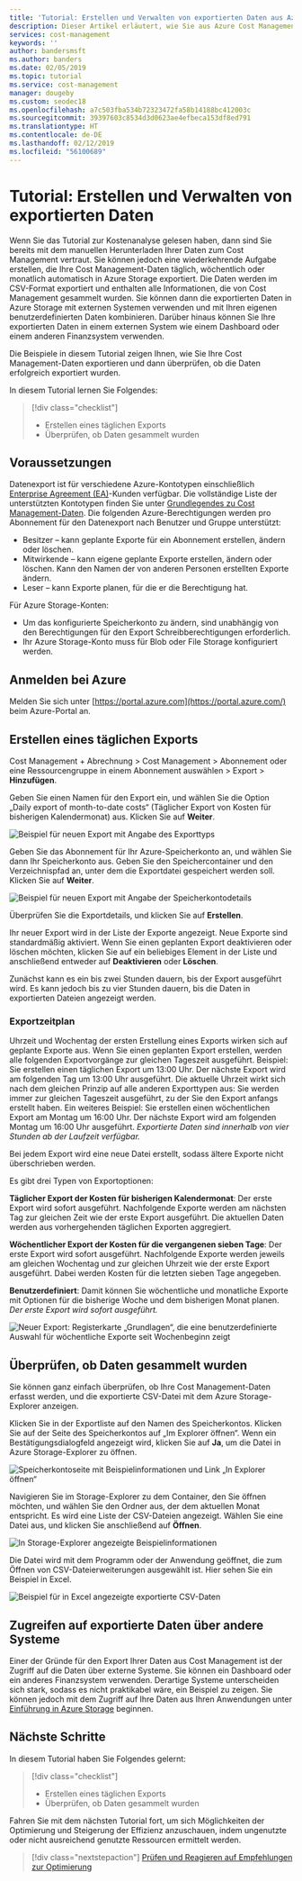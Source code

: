 ```yaml
---
title: 'Tutorial: Erstellen und Verwalten von exportierten Daten aus Azure Cost Management | Microsoft-Dokumentation'
description: Dieser Artikel erläutert, wie Sie aus Azure Cost Management exportierte Daten erstellen und verwalten können, um sie in externen Systemen zu verwenden.
services: cost-management
keywords: ''
author: bandersmsft
ms.author: banders
ms.date: 02/05/2019
ms.topic: tutorial
ms.service: cost-management
manager: dougeby
ms.custom: seodec18
ms.openlocfilehash: a7c503fba534b72323472fa58b14188bc412003c
ms.sourcegitcommit: 39397603c8534d3d0623ae4efbeca153df8ed791
ms.translationtype: HT
ms.contentlocale: de-DE
ms.lasthandoff: 02/12/2019
ms.locfileid: "56100689"
---
```

# <a name="tutorial-create-and-manage-exported-data"></a>Tutorial: Erstellen und Verwalten von exportierten Daten

Wenn Sie das Tutorial zur Kostenanalyse gelesen haben, dann sind Sie bereits mit dem manuellen Herunterladen Ihrer Daten zum Cost Management vertraut. Sie können jedoch eine wiederkehrende Aufgabe erstellen, die Ihre Cost Management-Daten täglich, wöchentlich oder monatlich automatisch in Azure Storage exportiert. Die Daten werden im CSV-Format exportiert und enthalten alle Informationen, die von Cost Management gesammelt wurden. Sie können dann die exportierten Daten in Azure Storage mit externen Systemen verwenden und mit Ihren eigenen benutzerdefinierten Daten kombinieren. Darüber hinaus können Sie Ihre exportierten Daten in einem externen System wie einem Dashboard oder einem anderen Finanzsystem verwenden.

Die Beispiele in diesem Tutorial zeigen Ihnen, wie Sie Ihre Cost Management-Daten exportieren und dann überprüfen, ob die Daten erfolgreich exportiert wurden.

In diesem Tutorial lernen Sie Folgendes:

> [!div class="checklist"]
> * Erstellen eines täglichen Exports
> * Überprüfen, ob Daten gesammelt wurden

## <a name="prerequisites"></a>Voraussetzungen
Datenexport ist für verschiedene Azure-Kontotypen einschließlich [Enterprise Agreement (EA)](https://azure.microsoft.com/pricing/enterprise-agreement/)-Kunden verfügbar. Die vollständige Liste der unterstützten Kontotypen finden Sie unter [Grundlegendes zu Cost Management-Daten](understand-cost-mgt-data.md). Die folgenden Azure-Berechtigungen werden pro Abonnement für den Datenexport nach Benutzer und Gruppe unterstützt:

- Besitzer – kann geplante Exporte für ein Abonnement erstellen, ändern oder löschen.
- Mitwirkende – kann eigene geplante Exporte erstellen, ändern oder löschen. Kann den Namen der von anderen Personen erstellten Exporte ändern.
- Leser – kann Exporte planen, für die er die Berechtigung hat.

Für Azure Storage-Konten:
- Um das konfigurierte Speicherkonto zu ändern, sind unabhängig von den Berechtigungen für den Export Schreibberechtigungen erforderlich.
- Ihr Azure Storage-Konto muss für Blob oder File Storage konfiguriert werden.

## <a name="sign-in-to-azure"></a>Anmelden bei Azure
Melden Sie sich unter [https://portal.azure.com](https://portal.azure.com/) beim Azure-Portal an.

## <a name="create-a-daily-export"></a>Erstellen eines täglichen Exports

Cost Management + Abrechnung &gt; Cost Management &gt; Abonnement oder eine Ressourcengruppe in einem Abonnement auswählen &gt; Export &gt; **Hinzufügen**.

Geben Sie einen Namen für den Export ein, und wählen Sie die Option „Daily export of month-to-date costs“ (Täglicher Export von Kosten für bisherigen Kalendermonat) aus. Klicken Sie auf **Weiter**.

![Beispiel für neuen Export mit Angabe des Exporttyps](./media/tutorial-export-acm-data/basics_exports.png)

Geben Sie das Abonnement für Ihr Azure-Speicherkonto an, und wählen Sie dann Ihr Speicherkonto aus.  Geben Sie den Speichercontainer und den Verzeichnispfad an, unter dem die Exportdatei gespeichert werden soll.  Klicken Sie auf **Weiter**.

![Beispiel für neuen Export mit Angabe der Speicherkontodetails](./media/tutorial-export-acm-data/storage_exports.png)

Überprüfen Sie die Exportdetails, und klicken Sie auf **Erstellen**.

Ihr neuer Export wird in der Liste der Exporte angezeigt. Neue Exporte sind standardmäßig aktiviert. Wenn Sie einen geplanten Export deaktivieren oder löschen möchten, klicken Sie auf ein beliebiges Element in der Liste und anschließend entweder auf **Deaktivieren** oder **Löschen**.

Zunächst kann es ein bis zwei Stunden dauern, bis der Export ausgeführt wird. Es kann jedoch bis zu vier Stunden dauern, bis die Daten in exportierten Dateien angezeigt werden.

### <a name="export-schedule"></a>Exportzeitplan

Uhrzeit und Wochentag der ersten Erstellung eines Exports wirken sich auf geplante Exporte aus. Wenn Sie einen geplanten Export erstellen, werden alle folgenden Exportvorgänge zur gleichen Tageszeit ausgeführt. Beispiel: Sie erstellen einen täglichen Export um 13:00 Uhr. Der nächste Export wird am folgenden Tag um 13:00 Uhr ausgeführt. Die aktuelle Uhrzeit wirkt sich nach dem gleichen Prinzip auf alle anderen Exporttypen aus: Sie werden immer zur gleichen Tageszeit ausgeführt, zu der Sie den Export anfangs erstellt haben. Ein weiteres Beispiel: Sie erstellen einen wöchentlichen Export am Montag um 16:00 Uhr. Der nächste Export wird am folgenden Montag um 16:00 Uhr ausgeführt. *Exportierte Daten sind innerhalb von vier Stunden ab der Laufzeit verfügbar.*

Bei jedem Export wird eine neue Datei erstellt, sodass ältere Exporte nicht überschrieben werden.

Es gibt drei Typen von Exportoptionen:

**Täglicher Export der Kosten für bisherigen Kalendermonat**: Der erste Export wird sofort ausgeführt. Nachfolgende Exporte werden am nächsten Tag zur gleichen Zeit wie der erste Export ausgeführt. Die aktuellen Daten werden aus vorhergehenden täglichen Exporten aggregiert.

**Wöchentlicher Export der Kosten für die vergangenen sieben Tage**: Der erste Export wird sofort ausgeführt. Nachfolgende Exporte werden jeweils am gleichen Wochentag und zur gleichen Uhrzeit wie der erste Export ausgeführt. Dabei werden Kosten für die letzten sieben Tage angegeben.

**Benutzerdefiniert**: Damit können Sie wöchentliche und monatliche Exporte mit Optionen für die bisherige Woche und dem bisherigen Monat planen. *Der erste Export wird sofort ausgeführt.*

![Neuer Export: Registerkarte „Grundlagen“, die eine benutzerdefinierte Auswahl für wöchentliche Exporte seit Wochenbeginn zeigt](./media/tutorial-export-acm-data/tutorial-export-schedule-weekly-week-to-date.png)

## <a name="verify-that-data-is-collected"></a>Überprüfen, ob Daten gesammelt wurden

Sie können ganz einfach überprüfen, ob Ihre Cost Management-Daten erfasst werden, und die exportierte CSV-Datei mit dem Azure Storage-Explorer anzeigen.

Klicken Sie in der Exportliste auf den Namen des Speicherkontos. Klicken Sie auf der Seite des Speicherkontos auf „Im Explorer öffnen“. Wenn ein Bestätigungsdialogfeld angezeigt wird, klicken Sie auf **Ja**, um die Datei in Azure Storage-Explorer zu öffnen.

![Speicherkontoseite mit Beispielinformationen und Link „In Explorer öffnen“](./media/tutorial-export-acm-data/storage-account-page.png)

Navigieren Sie im Storage-Explorer zu dem Container, den Sie öffnen möchten, und wählen Sie den Ordner aus, der dem aktuellen Monat entspricht. Es wird eine Liste der CSV-Dateien angezeigt. Wählen Sie eine Datei aus, und klicken Sie anschließend auf **Öffnen**.

![In Storage-Explorer angezeigte Beispielinformationen](./media/tutorial-export-acm-data/storage-explorer.png)

Die Datei wird mit dem Programm oder der Anwendung geöffnet, die zum Öffnen von CSV-Dateierweiterungen ausgewählt ist. Hier sehen Sie ein Beispiel in Excel.

![Beispiel für in Excel angezeigte exportierte CSV-Daten](./media/tutorial-export-acm-data/example-export-data.png)

## <a name="access-exported-data-from-other-systems"></a>Zugreifen auf exportierte Daten über andere Systeme

Einer der Gründe für den Export Ihrer Daten aus Cost Management ist der Zugriff auf die Daten über externe Systeme. Sie können ein Dashboard oder ein anderes Finanzsystem verwenden. Derartige Systeme unterscheiden sich stark, sodass es nicht praktikabel wäre, ein Beispiel zu zeigen.  Sie können jedoch mit dem Zugriff auf Ihre Daten aus Ihren Anwendungen unter [Einführung in Azure Storage](../storage/common/storage-introduction.md) beginnen.

## <a name="next-steps"></a>Nächste Schritte

In diesem Tutorial haben Sie Folgendes gelernt:

> [!div class="checklist"]
> * Erstellen eines täglichen Exports
> * Überprüfen, ob Daten gesammelt wurden

Fahren Sie mit dem nächsten Tutorial fort, um sich Möglichkeiten der Optimierung und Steigerung der Effizienz anzuschauen, indem ungenutzte oder nicht ausreichend genutzte Ressourcen ermittelt werden.

> [!div class="nextstepaction"]
> [Prüfen und Reagieren auf Empfehlungen zur Optimierung](tutorial-acm-opt-recommendations.md)

